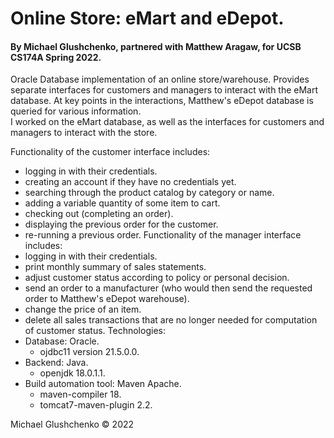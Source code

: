 # Online Store: eMart and eDepot.
#### By Michael Glushchenko, partnered with Matthew Aragaw, for UCSB CS174A Spring 2022.

Oracle Database implementation of an online store/warehouse. Provides separate interfaces for customers and managers to interact with the eMart database. At key points in the interactions, Matthew's eDepot database is queried for various information.<br />
I worked on the eMart database, as well as the interfaces for customers and managers to interact with the store.<br />

Functionality of the customer interface includes:<br />
  - logging in with their credentials.
  - creating an account if they have no credentials yet.
  - searching through the product catalog by category or name.
  - adding a variable quantity of some item to cart.
  - checking out (completing an order).
  - displaying the previous order for the customer.
  - re-running a previous order.
Functionality of the manager interface includes:<br />
  - logging in with their credentials.
  - print monthly summary of sales statements.
  - adjust customer status according to policy or personal decision.
  - send an order to a manufacturer (who would then send the requested order to Matthew's eDepot warehouse).
  - change the price of an item.
  - delete all sales transactions that are no longer needed for computation of customer status.
Technologies:
  - Database: Oracle.
    - ojdbc11 version 21.5.0.0.<br />
  - Backend: Java.
    - openjdk 18.0.1.1.<br />
  - Build automation tool: Maven Apache.
    - maven-compiler 18.
    - tomcat7-maven-plugin 2.2.

Michael Glushchenko &copy; 2022
